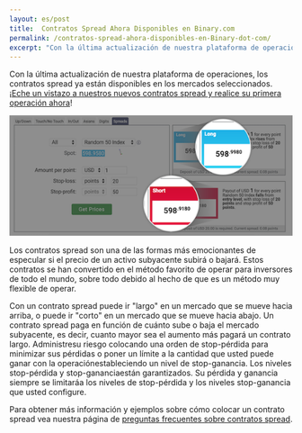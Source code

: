 ```yaml
---
layout: es/post
title:  Contratos Spread Ahora Disponibles en Binary.com
permalink: /contratos-spread-ahora-disponibles-en-Binary-dot-com/
excerpt: "Con la última actualización de nuestra plataforma de operaciones, los contratos spread ya están disponibles en los mercados seleccionados. "
---
```


Con la última actualización de nuestra plataforma de operaciones, los contratos spread ya están disponibles en los mercados seleccionados. [¡Eche un vistazo a nuestros nuevos contratos spread y realice su primera operación ahora](https://www.binary.com/d/trade.cgi?market=random&form_name=spreads&stop_profit=50&currency=USD&underlying_symbol=R_50&stop_type=point&date_start=now&amount_per_point=1&type=SPREADU&stop_loss=20&l=EN&utm_source=social&utm_medium=blog&utm_campaign=WhatsNew)!

![](/images/spreadcontracts2.png)

Los contratos spread son una de las formas más emocionantes de especular si el precio de un activo subyacente subirá o bajará. Estos contratos se han convertido en el método favorito de operar para inversores de todo el mundo, sobre todo debido al hecho de que es un método muy flexible de operar.

Con un contrato spread puede ir "largo" en un mercado que se mueve hacia arriba, o puede ir "corto" en un mercado que se mueve hacia abajo. Un contrato spread paga en función de cuánto sube o baja el mercado subyacente, es decir, cuanto mayor sea el aumento más pagará un contrato largo.
Administresu riesgo colocando una orden de stop-pérdida para minimizar sus pérdidas o poner un límite a la cantidad que usted puede ganar con la operaciónestableciendo un nivel de stop-ganancia. Los niveles stop-pérdida y stop-gananciaestán garantizados. Su pérdida y ganancia siempre se limitaráa los niveles de stop-pérdida y los niveles stop-ganancia que usted configure.

Para obtener más información y ejemplos sobre cómo colocar un contrato spread vea nuestra página de [preguntas frecuentes sobre contratos spread](https://binary.desk.com/customer/portal/articles/2091585-spread-trades).
